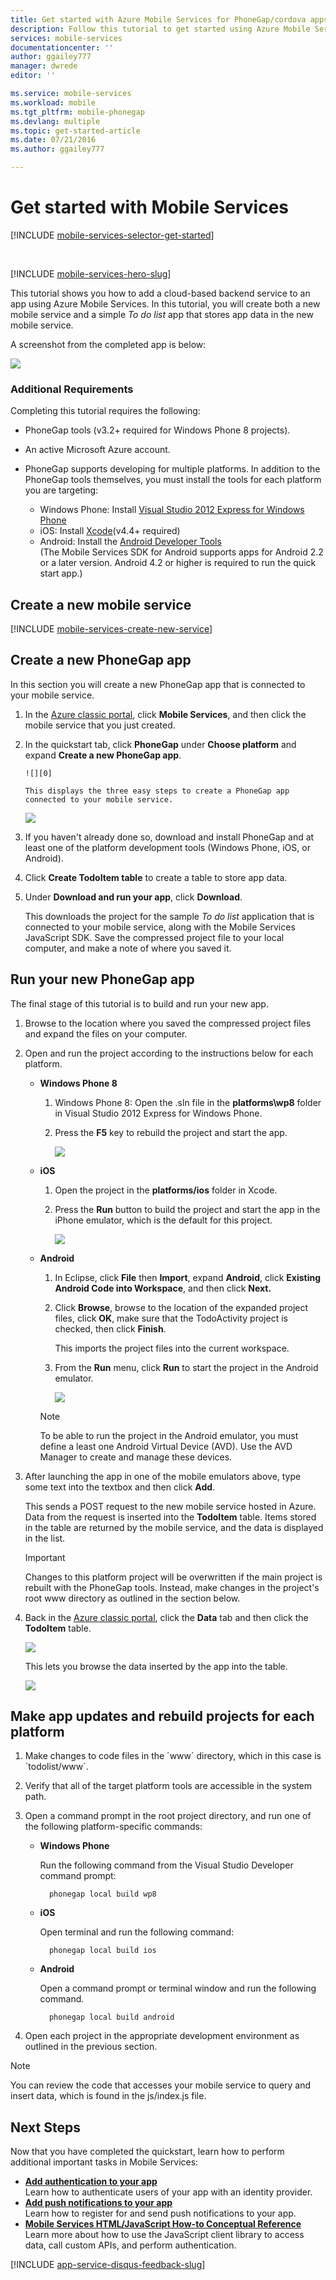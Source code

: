 ```yaml
---
title: Get started with Azure Mobile Services for PhoneGap/cordova apps | Microsoft Azure
description: Follow this tutorial to get started using Azure Mobile Services for PhoneGap development for iOS, Android, and Windows Phone.
services: mobile-services
documentationcenter: ''
author: ggailey777
manager: dwrede
editor: ''

ms.service: mobile-services
ms.workload: mobile
ms.tgt_pltfrm: mobile-phonegap
ms.devlang: multiple
ms.topic: get-started-article
ms.date: 07/21/2016
ms.author: ggailey777

---
```

# Get started with Mobile Services
[!INCLUDE [mobile-services-selector-get-started](../../includes/mobile-services-selector-get-started.md)]

&nbsp;

[!INCLUDE [mobile-services-hero-slug](../../includes/mobile-services-hero-slug.md)]

This tutorial shows you how to add a cloud-based backend service to an app using Azure Mobile Services. In this tutorial, you will create both a new mobile service and a simple *To do list* app that stores app data in the new mobile service.

A screenshot from the completed app is below:

![][3]

### Additional Requirements
Completing this tutorial requires the following:

* PhoneGap tools (v3.2+ required for Windows Phone 8 projects).
* An active Microsoft Azure account.
* PhoneGap supports developing for multiple platforms. In addition to the PhoneGap tools themselves, you must install the tools for each platform you are targeting:
  
  * Windows Phone: Install [Visual Studio 2012 Express for Windows Phone](https://go.microsoft.com/fwLink/p/?LinkID=268374)
  * iOS: Install [Xcode](v4.4+ required)
  * Android: Install the [Android Developer Tools][Android SDK]
      <br/>(The Mobile Services SDK for Android supports apps for Android 2.2 or a later version. Android 4.2 or higher is required to run the quick start app.)

## Create a new mobile service
[!INCLUDE [mobile-services-create-new-service](../../includes/mobile-services-create-new-service.md)]

## Create a new PhoneGap app
In this section you will create a new PhoneGap app that is connected to your mobile service.

1. In the [Azure classic portal], click **Mobile Services**, and then click the mobile service that you just created.
2. In the quickstart tab, click **PhoneGap** under **Choose platform** and expand **Create a new PhoneGap app**.
   
       ![][0]
   
       This displays the three easy steps to create a PhoneGap app connected to your mobile service.
   
      ![][1]
3. If you haven't already done so, download and install PhoneGap and at least one of the platform development tools (Windows Phone, iOS, or Android).
4. Click **Create TodoItem table** to create a table to store app data.
5. Under **Download and run your app**, click **Download**.
   
    This downloads the project for the sample *To do list* application that is connected to your mobile service, along with the Mobile Services JavaScript SDK. Save the compressed project file to your local computer, and make a note of where you saved it.

## Run your new PhoneGap app
The final stage of this tutorial is to build and run your new app.

1. Browse to the location where you saved the compressed project files and expand the files on your computer.
2. Open and run the project according to the instructions below for each platform.
   
   * **Windows Phone 8**
     
     1. Windows Phone 8: Open the .sln file in the **platforms\wp8** folder in Visual Studio 2012 Express for Windows Phone.
     2. Press the **F5** key to rebuild the project and start the app.
        
        ![][2]
   * **iOS**
     
     1. Open the project in the **platforms/ios** folder in Xcode.
     2. Press the **Run** button to build the project and start the app in the iPhone emulator, which is the default for this project.
        
        ![][3]
   * **Android**
     
     1. In Eclipse, click **File** then **Import**, expand **Android**, click **Existing Android Code into Workspace**, and then click **Next.**
     2. Click **Browse**, browse to the location of the expanded project files, click **OK**, make sure that the TodoActivity project is checked, then click **Finish**. <p>This imports the project files into the current workspace.</p>
     3. From the **Run** menu, click **Run** to start the project in the Android emulator.
        
         ![][4]
     
     > [!NOTE]
     > To be able to run the project in the Android emulator, you must define a least one Android Virtual Device (AVD). Use the AVD Manager to create and manage these devices.
     > 
     > 
3. After launching the app in one of the mobile emulators above, type some text into the textbox and then click **Add**.
   
    This sends a POST request to the new mobile service hosted in Azure. Data from the request is inserted into the **TodoItem** table. Items stored in the table are returned by the mobile service, and the data is displayed in the list.
   
   > [!IMPORTANT]
   > Changes to this platform project will be overwritten if the main project is rebuilt with the PhoneGap tools. Instead, make changes in the project's root www directory as outlined in the section below.
   > 
   > 
4. Back in the [Azure classic portal], click the **Data** tab and then click the **TodoItem** table.
   
    ![](./media/mobile-services-javascript-backend-phonegap-get-started/mobile-data-tab.png)
   
    This lets you browse the data inserted by the app into the table.
   
    ![](./media/mobile-services-javascript-backend-phonegap-get-started/mobile-data-browse.png)

## Make app updates and rebuild projects for each platform
1. Make changes to code files in the ´www´ directory, which in this case is ´todolist/www´.
2. Verify that all of the target platform tools are accessible in the system path.
3. Open a command prompt in the root project directory, and run one of the following platform-specific commands:
   
   * **Windows Phone**
     
       Run the following command from the Visual Studio Developer command prompt:
     
           phonegap local build wp8
   * **iOS**
     
       Open terminal and run the following command:
     
           phonegap local build ios
   * **Android**
     
       Open a command prompt or terminal window and run the following command.
     
           phonegap local build android
4. Open each project in the appropriate development environment as outlined in the previous section.

> [!NOTE]
> You can review the code that accesses your mobile service to query and insert data, which is found in the js/index.js file.
> 
> 

## Next Steps
Now that you have completed the quickstart, learn how to perform additional important tasks in Mobile Services:

* **[Add authentication to your app]**  
  Learn how to authenticate users of your app with an identity provider.  
* **[Add push notifications to your app](https://msdn.microsoft.com/magazine/dn879353.aspx)**  
  Learn how to register for and send push notifications to your app.
* **[Mobile Services HTML/JavaScript How-to Conceptual Reference](mobile-services-html-how-to-use-client-library.md)**  
  Learn more about how to use the JavaScript client library to access data, call custom APIs, and perform authentication.

[!INCLUDE [app-service-disqus-feedback-slug](../../includes/app-service-disqus-feedback-slug.md)]

<!-- Images. -->
[0]: ./media/mobile-services-javascript-backend-phonegap-get-started/portal-screenshot1.png
[1]: ./media/mobile-services-javascript-backend-phonegap-get-started/portal-screenshot2.png
[2]: ./media/mobile-services-javascript-backend-phonegap-get-started/mobile-portal-quickstart-wp8.png
[3]: ./media/mobile-services-javascript-backend-phonegap-get-started/mobile-portal-quickstart-ios.png
[4]: ./media/mobile-services-javascript-backend-phonegap-get-started/mobile-portal-quickstart-android.png

<!-- URLs. -->
[Add authentication to your app]: mobile-services-html-get-started-users.md
[Android SDK]: https://go.microsoft.com/fwLink/p/?LinkID=280125
[Azure classic portal]: https://manage.windowsazure.com/
[Xcode]: https://go.microsoft.com/fwLink/p/?LinkID=266532
[Visual Studio 2012 Express for Windows Phone]: https://go.microsoft.com/fwLink/p/?LinkID=268374
